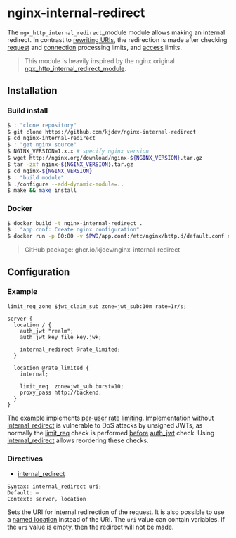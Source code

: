 nginx-internal-redirect
=======================

The `ngx_http_internal_redirect`_module module allows making
an internal redirect. In contrast to [rewriting URIs][],
the redirection is made after checking [request][] and [connection][]
processing limits, and [access][] limits.

> This module is heavily inspired by the nginx original
> [ngx_http_internal_redirect_module][].

[rewriting URIs]: http://nginx.org/en/docs/http/ngx_http_rewrite_module.html
[request]: http://nginx.org/en/docs/http/ngx_http_limit_req_module.html
[connection]: http://nginx.org/en/docs/http/ngx_http_limit_conn_module.html
[access]: http://nginx.org/en/docs/http/ngx_http_access_module.html
[ngx_http_internal_redirect_module]: http://nginx.org/en/docs/http/ngx_http_internal_redirect_module.html

Installation
------------

### Build install

``` sh
$ : "clone repository"
$ git clone https://github.com/kjdev/nginx-internal-redirect
$ cd nginx-internal-redirect
$ : "get nginx source"
$ NGINX_VERSION=1.x.x # specify nginx version
$ wget http://nginx.org/download/nginx-${NGINX_VERSION}.tar.gz
$ tar -zxf nginx-${NGINX_VERSION}.tar.gz
$ cd nginx-${NGINX_VERSION}
$ : "build module"
$ ./configure --add-dynamic-module=..
$ make && make install
```

### Docker

``` sh
$ docker build -t nginx-internal-redirect .
$ : "app.conf: Create nginx configuration"
$ docker run -p 80:80 -v $PWD/app.conf:/etc/nginx/http.d/default.conf nginx-internal-redirect
```

> GitHub package: ghcr.io/kjdev/nginx-internal-redirect

Configuration
-------------

### Example

```
limit_req_zone $jwt_claim_sub zone=jwt_sub:10m rate=1r/s;

server {
  location / {
    auth_jwt "realm";
    auth_jwt_key_file key.jwk;

    internal_redirect @rate_limited;
  }

  location @rate_limited {
    internal;

    limit_req  zone=jwt_sub burst=10;
    proxy_pass http://backend;
  }
}
```

The example implements [per-user][] [rate limiting][].
Implementation without [internal_redirect][] is vulnerable to DoS attacks by
unsigned JWTs, as normally the [limit_req][] check is performed
[before][] [auth_jwt][] check. Using [internal_redirect][] allows reordering
these checks.

[per-user]: https://datatracker.ietf.org/doc/html/rfc7519#section-4.1.2

[rate limiting]: http://nginx.org/en/docs/http/ngx_http_limit_req_module.html
[internal_redirect]: #internal_redirect
[limit_req]: http://nginx.org/en/docs/http/ngx_http_limit_req_module.html#limit_req
[before]: http://nginx.org/en/docs/dev/development_guide.html#http_phases
[auth_jwt]: https://github.com/kjdev/nginx-auth-jwt?#auth_jwt

### Directives

- [internal_redirect][]

<a name="internal_redirect"></a>
```
Syntax: internal_redirect uri;
Default: —
Context: server, location
```

Sets the URI for internal redirection of the request. It is also possible to
use a [named location][] instead of the URI. The `uri` value can contain
variables. If the `uri` value is empty, then the redirect will not be made.

[named location]: http://nginx.org/en/docs/http/ngx_http_core_module.html#location_named

